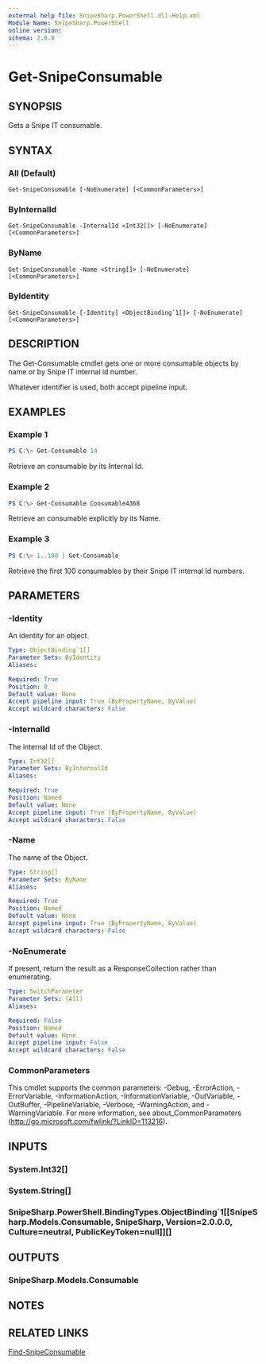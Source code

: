 ```yaml
---
external help file: SnipeSharp.PowerShell.dll-Help.xml
Module Name: SnipeSharp.PowerShell
online version:
schema: 2.0.0
---
```


# Get-SnipeConsumable

## SYNOPSIS
Gets a Snipe IT consumable.

## SYNTAX

### All (Default)
```
Get-SnipeConsumable [-NoEnumerate] [<CommonParameters>]
```

### ByInternalId
```
Get-SnipeConsumable -InternalId <Int32[]> [-NoEnumerate] [<CommonParameters>]
```

### ByName
```
Get-SnipeConsumable -Name <String[]> [-NoEnumerate] [<CommonParameters>]
```

### ByIdentity
```
Get-SnipeConsumable [-Identity] <ObjectBinding`1[]> [-NoEnumerate] [<CommonParameters>]
```

## DESCRIPTION
The Get-Consumable cmdlet gets one or more consumable objects by name or by Snipe IT internal id number.

Whatever identifier is used, both accept pipeline input.

## EXAMPLES

### Example 1
```powershell
PS C:\> Get-Consumable 14
```

Retrieve an consumable by its Internal Id.

### Example 2
```powershell
PS C:\> Get-Consumable Consumable4368
```

Retrieve an consumable explicitly by its Name.

### Example 3
```powershell
PS C:\> 1..100 | Get-Consumable
```

Retrieve the first 100 consumables by their Snipe IT internal Id numbers.

## PARAMETERS

### -Identity
An identity for an object.

```yaml
Type: ObjectBinding`1[]
Parameter Sets: ByIdentity
Aliases:

Required: True
Position: 0
Default value: None
Accept pipeline input: True (ByPropertyName, ByValue)
Accept wildcard characters: False
```

### -InternalId
The internal Id of the Object.

```yaml
Type: Int32[]
Parameter Sets: ByInternalId
Aliases:

Required: True
Position: Named
Default value: None
Accept pipeline input: True (ByPropertyName, ByValue)
Accept wildcard characters: False
```

### -Name
The name of the Object.

```yaml
Type: String[]
Parameter Sets: ByName
Aliases:

Required: True
Position: Named
Default value: None
Accept pipeline input: True (ByPropertyName, ByValue)
Accept wildcard characters: False
```

### -NoEnumerate
If present, return the result as a ResponseCollection rather than enumerating.

```yaml
Type: SwitchParameter
Parameter Sets: (All)
Aliases:

Required: False
Position: Named
Default value: None
Accept pipeline input: False
Accept wildcard characters: False
```

### CommonParameters
This cmdlet supports the common parameters: -Debug, -ErrorAction, -ErrorVariable, -InformationAction, -InformationVariable, -OutVariable, -OutBuffer, -PipelineVariable, -Verbose, -WarningAction, and -WarningVariable. For more information, see about_CommonParameters (http://go.microsoft.com/fwlink/?LinkID=113216).

## INPUTS

### System.Int32[]

### System.String[]

### SnipeSharp.PowerShell.BindingTypes.ObjectBinding`1[[SnipeSharp.Models.Consumable, SnipeSharp, Version=2.0.0.0, Culture=neutral, PublicKeyToken=null]][]

## OUTPUTS

### SnipeSharp.Models.Consumable

## NOTES

## RELATED LINKS

[Find-SnipeConsumable](Find-SnipeConsumable.md)
